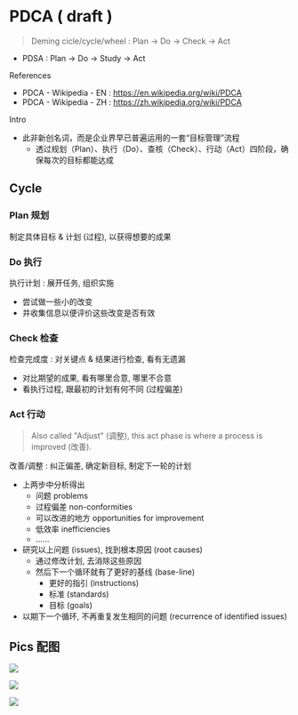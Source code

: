 # PDCA ( draft )

> Deming cicle/cycle/wheel : Plan → Do → Check → Act

- PDSA : Plan → Do → Study → Act

References

- PDCA - Wikipedia - EN : https://en.wikipedia.org/wiki/PDCA
- PDCA - Wikipedia - ZH : https://zh.wikipedia.org/wiki/PDCA

Intro

- 此非新创名词，而是企业界早已普遍运用的一套“目标管理”流程
    - 透过规划（Plan）、执行（Do）、查核（Check）、行动（Act）四阶段，确保每次的目标都能达成

## Cycle

### Plan 规划

制定具体目标 & 计划 (过程), 以获得想要的成果

### Do 执行

执行计划 : 展开任务, 组织实施

- 尝试做一些小的改变
- 并收集信息以便评价这些改变是否有效

### Check 检查

检查完成度 : 对关键点 & 结果进行检查, 看有无遗漏

- 对比期望的成果, 看有哪里合意, 哪里不合意
- 看执行过程, 跟最初的计划有何不同 (过程偏差)

### Act 行动

> Also called "Adjust" (调整), this act phase is where a process is improved (改善).

改善/调整 : 纠正偏差, 确定新目标, 制定下一轮的计划

- 上两步中分析得出
    - 问题 problems
    - 过程偏差 non-conformities
    - 可以改进的地方 opportunities for improvement
    - 低效率 inefficiencies
    - ……
- 研究以上问题 (issues), 找到根本原因 (root causes)
    - 通过修改计划, 去消除这些原因
    - 然后下一个循环就有了更好的基线 (base-line)
        - 更好的指引 (instructions)
        - 标准 (standards)
        - 目标 (goals)
- 以期下一个循环, 不再重复发生相同的问题 (recurrence of identified issues)

## Pics 配图

![](https://upload.wikimedia.org/wikipedia/commons/7/7a/PDCA_Cycle.svg)

![](https://upload.wikimedia.org/wikipedia/commons/a/a8/PDCA_Process.png)

![](https://upload.wikimedia.org/wikipedia/commons/4/42/PDCA-Multi-Loop.png)
